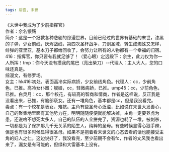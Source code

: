 ```yaml
---
tags: 后宫, 末世
---
```

《末世中我成为了少前指挥官》  
作者：余名银殇   
简介：这是一个拯救各种悲剧的综漫世界，目前已经过的世界有基础的末世，漆黑的子弹，少女前线，灰烬战线，第四次圣杯战争，刀剑圣域，转生成蜘蛛又怎样，绯弹的亚里亚，基本刀子都给回收了，会努力让所有的人物都有一个幸福的归宿。416：指挥官，你只要有我就足够了！（爱心眼）定远殿下：余生，此刀仅为你一人所挥！tmp：你今天没有摸我的尾巴（亮出柴刀）--代理人：主人大人，您的口味还真是。  
综漫文，有修罗场。  
女主：hk416:初处，表面高冷实际病娇，少女前线角色。代理人：cc，少前角色，已推。高冷女仆凰：舰娘，cc，轻微病娇，已推。ump45：cc，少前角色，已推。白灵月：cc，那个校花，有较高的智商和情商，作者是这样说，反正我是没看出来，已推，有脑部亵女。还有一堆角色，基本都是cc，但是我没看完。  
毒点：有一个校花是亵女，难抗。主角有些圣母心泛滥，比如说在末世大发善心，自己的聚集地里面有其他势力在，明明随随便便就能解决掉，主角一定要养虎为患，还说啥不想死太多人。自己的队伍的人全拼完了，资源也耗了一堆，被刺杀，一切都是为了保护那几千无关系的陌生人，纯粹的圣母。有些时候显得心狠手辣，但是也有很多时候显得很圣母。如果不是抱着看末世文的心态去看的话也能接受主角的妇人之仁。这边说好了，我没看完，至少前期不会有fc，作者的文风我也看出来了，漏女是有可能的，但绿和大雷基本上没有。
